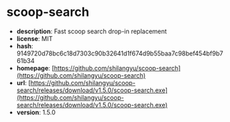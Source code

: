 # scoop-search

- **description**: Fast scoop search drop-in replacement
- **license**: MIT
- **hash**: 9149720d78bc6c18d7303c90b32641d1f674d9b55baa7c98bef454bf9b761b34
- **homepage**: [https://github.com/shilangyu/scoop-search](https://github.com/shilangyu/scoop-search)
- **url**: [https://github.com/shilangyu/scoop-search/releases/download/v1.5.0/scoop-search.exe](https://github.com/shilangyu/scoop-search/releases/download/v1.5.0/scoop-search.exe)
- **version**: 1.5.0

